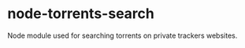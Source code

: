 node-torrents-search
====================

Node module used for searching torrents on private trackers websites.
